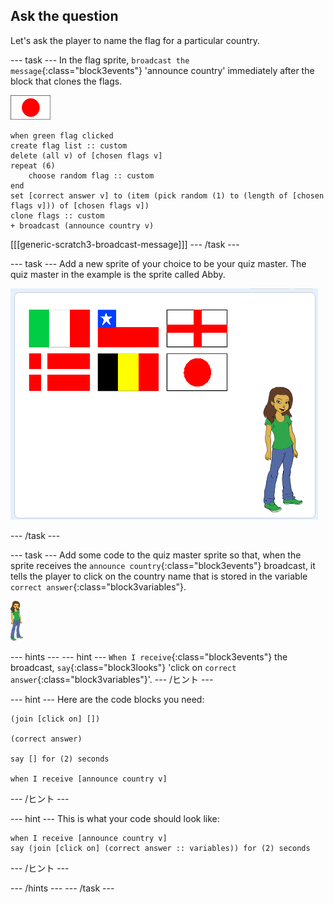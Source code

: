 ## Ask the question

Let's ask the player to name the flag for a particular country.

\--- task \--- In the flag sprite, `broadcast the message`{:class="block3events"} 'announce country' immediately after the block that clones the flags.

![Flag sprite](images/flag-sprite.png)

```blocks3
when green flag clicked
create flag list :: custom
delete (all v) of [chosen flags v]
repeat (6)
    choose random flag :: custom
end
set [correct answer v] to (item (pick random (1) to (length of [chosen flags v])) of [chosen flags v])
clone flags :: custom
+ broadcast (announce country v)

```

[[[generic-scratch3-broadcast-message]]] \--- /task \---

\--- task \--- Add a new sprite of your choice to be your quiz master. The quiz master in the example is the sprite called Abby.

![Abby sprite](images/bear-sprite.png)

\--- /task \---

\--- task \--- Add some code to the quiz master sprite so that, when the sprite receives the `announce country`{:class="block3events"} broadcast, it tells the player to click on the country name that is stored in the variable `correct answer`{:class="block3variables"}.

![Character sprite](images/char-sprite.png)

\--- hints \--- \--- hint \--- `When I receive`{:class="block3events"} the broadcast, `say`{:class="block3looks"} 'click on `correct answer`{:class="block3variables"}'. \--- /ヒント \---

\--- hint \--- Here are the code blocks you need:

```blocks3
(join [click on] [])

(correct answer)

say [] for (2) seconds

when I receive [announce country v]
```

\--- /ヒント \---

\--- hint \--- This is what your code should look like:

```blocks3
when I receive [announce country v]
say (join [click on] (correct answer :: variables)) for (2) seconds
```

\--- /ヒント \---

\--- /hints \--- \--- /task \---